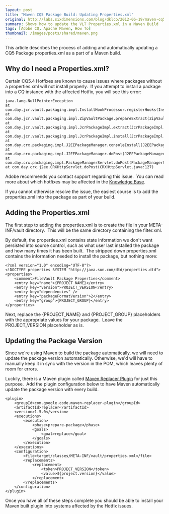 ```yaml
---
layout: post
title: "Maven CQ5 Package Build: Updating Properties.xml"
original: http://labs.sixdimensions.com/blog/dklco/2012-06-19/maven-cq5-package-build-updating-propertiesxml
summary: Shows how to update the VLT Properties.xml in a Maven Build
tags: [Adobe CQ, Apache Maven, How To]
thumbnail: /images/posts/shared/maven.png
---
```


This article describes the process of adding and automatically updating a CQ5 Package properties.xml as a part of a Maven build.

## Why do I need a Properties.xml?

Certain CQ5.4 Hotfixes are known to cause issues where packages without a properties.xml will not install properly.&nbsp; If you attempt to install a package into a CQ instance with the affected Hotfix, you will see this error:

    java.lang.NullPointerException
    at com.day.jcr.vault.packaging.impl.InstallHookProcessor.registerHooks(InstallHookProcessor.java:80)
    at com.day.jcr.vault.packaging.impl.ZipVaultPackage.prepareExtract(ZipVaultPackage.java:303)
    at com.day.jcr.vault.packaging.impl.JcrPackageImpl.extract(JcrPackageImpl.java:341)
    at com.day.jcr.vault.packaging.impl.JcrPackageImpl.install(JcrPackageImpl.java:314)
    at com.day.crx.packaging.impl.J2EEPackageManager.consoleInstall(J2EEPackageManager.java:304)
    at com.day.crx.packaging.impl.J2EEPackageManager.doPost(J2EEPackageManager.java:152)
    at com.day.crx.packaging.impl.PackageManagerServlet.doPost(PackageManagerServlet.java:73)
    at com.day.crx.j2ee.CRXHttpServlet.doPost(CRXHttpServlet.java:127)

Adobe recommends you contact support regarding this issue.&nbsp; You can read more about which hotfixes may be affected in the [Knowledge Base][1].

If you cannot otherwise resolve the issue, the easiest course is to add the properties.xml into the package as part of your build.&nbsp;

## Adding the Properties.xml

The first step to adding the properties.xml is to create the file in your META-INF/vault directory.&nbsp; This will be the same directory containing the filter.xml.

By default, the properties.xml contains state information we don't want persisted into source control, such as what user last installed the package and how many times it has been built.&nbsp; The stripped down properties.xml contains the information needed to install the package, but nothing more:

    <?xml version="1.0" encoding="UTF-8"?>
    <!DOCTYPE properties SYSTEM "http://java.sun.com/dtd/properties.dtd">
    <properties>
        <comment>FileVault Package Properties</comment>
        <entry key="name">{PROJECT_NAME}</entry>
        <entry key="version">PROJECT_VERSION</entry>
        <entry key="dependencies" />
        <entry key="packageFormatVersion">2</entry>
        <entry key="group">{PROJECT_GROUP}</entry>
    </properties>

Next, replace the {PROJECT\_NAME} and {PROJECT\_GROUP} placeholders with the appropriate values for your package.&nbsp; Leave the PROJECT_VERSION placeholder as is.

## Updating the Package Version

Since we're using Maven to build the package automatically, we will need to update the package version automatically. Otherwise, we'd will have to manually keep it in sync with the version in the POM, which leaves plenty of room for errors.&nbsp;

Luckily, there is a Maven plugin called [Maven Replacer Plugin][2] for just this purpose.&nbsp; Add the plugin configuration below to have Maven automatically update the package version with every build.&nbsp;

    <plugin>
        <groupId>com.google.code.maven-replacer-plugin</groupId>
        <artifactId>replacer</artifactId>
        <version>1.5.0</version>
        <executions>
            <execution>
                <phase>prepare-package</phase>
                <goals>
                    <goal>replace</goal>
                </goals>
            </execution>
        </executions>
        <configuration>
            <file>target/classes/META-INF/vault/properties.xml</file>
            <replacements>
                <replacement>
                    <token>PROJECT_VERSION</token>
                    <value>${project.version}</value>
                </replacement>
            </replacements>
        </configuration>
    </plugin>

Once you have all of these steps complete you should be able to install your Maven built plugin into systems affected by the Hotfix issues.

 [1]: http://dev.day.com/content/kb/home/Crx/Hotfixes/crx-2-2/hotfixpack.html "Adobe CQ Knowledge Base"
 [2]: http://code.google.com/p/maven-replacer-plugin/ "Maven Replacer Plugin"  